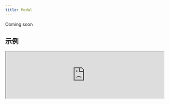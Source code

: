 ```yaml
---
title: Modal
---
```

Coming soon

## 示例

<div><iframe style="width: 100%; margin: 0;" src="https://uiexplorer.blankapp.org/slices/no-demo" scrolling="no" /></div>

```jsx
<Modal>
  ...
</Modal>
```

## API

Based on https://facebook.github.io/react-native/docs/modal.html

